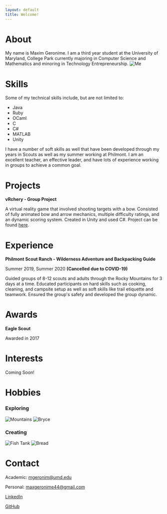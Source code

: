 ```yaml
---
layout: default
title: Welcome!
---
```


# About

My name is Maxim Geronime. I am a third year student at the University of Maryland, College Park currently majoring in Computer Science and Mathematics and minoring in Technology Entrepreneurship.
![Me](/img/me.jpg)


# Skills
Some of my technical skills include, but are not limited to:
- Java
- Ruby
- OCaml
- C
- C#
- MATLAB
- Unity

I have a number of soft skills as well that have been developed through my years in Scouts as well as my summer working at Philmont. I am an excellent teacher, an effective leader, and have lots of experience working in groups to achieve a common goal.

# Projects

**vRchery - Group Project**

A virtual reality game that involved shooting targets with a bow. Consisted of fully animated bow and arrow mechanics, multiple difficulty ratings, and an dynamic scoring system. Created in Unity and used C#. Project can be found [here](https://github.com/Daniel-Mansfield/vRchery).

# Experience 

**Philmont Scout Ranch - Wilderness Adventure and Backpacking Guide**

Summer 2019, Summer 2020 **(Cancelled due to COVID-19)**

Guided groups of 8-12 scouts and adults through the Rocky Mountains for 3 days at a time. Educated participants on hard skills such as cooking, cleaning, and campsite setup as well as soft skills like trail etiquette and teamwork. Ensured the group's safety and developed the group dynamic.

# Awards

**Eagle Scout**

Awarded in 2017


# Interests

Coming Soon!

# Hobbies

### Exploring
![Mountains](/img/backpacking.JPG)
![Bryce](/img/bryce.jpg)


### Creating
![Fish Tank](/img/fish.jpg)
![Bread](/img/bread.jpg)



# Contact

Academic: <mgeronim@umd.edu>

Personal: <maxgeronime44@gmail.com>

[LinkedIn](https://linkedin.com/in/maximgeronime)

[GitHub](https://github.com/maximusprime742)



